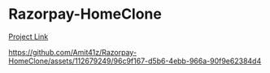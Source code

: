 ﻿# Razorpay-HomeClone

[Project Link](https://amit41z-razorpay-homeclone.netlify.app/)




https://github.com/Amit41z/Razorpay-HomeClone/assets/112679249/96c9f167-d5b6-4ebb-966a-90f9e62384d4

